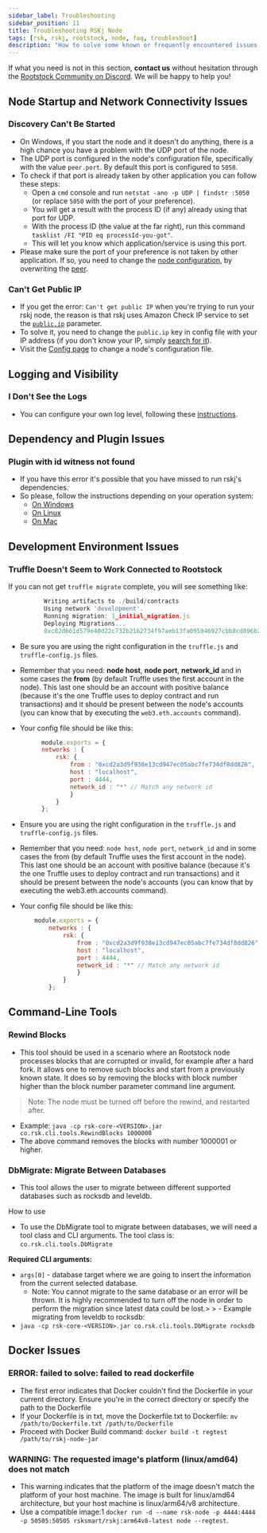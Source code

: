 ```yaml
---
sidebar_label: Troubleshooting
sidebar_position: 11
title: Troubleshooting RSKj Node
tags: [rsk, rskj, rootstock, node, faq, troubleshoot]
description: "How to solve some known or frequently encountered issues when working with the RSKj node"
---
```



If what you need is not in this section, **contact us** without hesitation through the [Rootstock Community on Discord](https://rootstock.io/discord). We will be happy to help you!

## Node Startup and Network Connectivity Issues

### Discovery Can't Be Started
- On Windows, if you start the node and it doesn't do anything, there is a high chance you have a problem with the UDP port of the node.
- The UDP port is configured in the node's configuration file, specifically with the value `peer.port`. By default this port is configured to `5050`.
- To check if that port is already taken by other application you can follow these steps:
    - Open a `cmd` console and run `netstat -ano -p UDP | findstr :5050` (or replace `5050` with the port of your preference).
    - You will get a result with the process ID (if any) already using that port for UDP.
    - With the process ID (the value at the far right), run this command `tasklist /FI "PID eq processId-you-got"`.
    - This will let you know which application/service is using this port.
- Please make sure the port of your preference is not taken by other application. If so, you need to change the [node configuration](/node-operators/setup/configuration/preferences), by overwriting the [peer](/node-operators/setup/configuration/preferences).

### Can't Get Public IP
- If you get the error: `Can't get public IP` when you're trying to run your rskj node, the reason is that rskj uses Amazon Check IP service to set the [`public.ip`](/node-operators/setup/configuration/reference/) parameter.
- To solve it, you need to change the `public.ip` key in config file with your IP address (if you don't know your IP, simply [search for it](https://www.google.com/search?q=what's+my+IP+address)).
- Visit the [Config page](/node-operators/setup/configuration/) to change a node's configuration file.

## Logging and Visibility

### I Don't See the Logs
- You can configure your own log level, following these [instructions](/node-operators/setup/configuration/verbosity).

## Dependency and Plugin Issues

### Plugin with id witness not found
- If you have this error it's possible that you have missed to run rskj's dependencies.
- So please, follow the instructions depending on your operation system:
    - [On Windows](/node-operators/setup/node-runner/windows)
    - [On Linux](/node-operators/setup/node-runner/linux)
    - [On Mac](/node-operators/setup/node-runner/macos)

## Development Environment Issues

### Truffle Doesn't Seem to Work Connected to Rootstock

If you can not get `truffle migrate` complete, you will see something like:
  ```javascript
            Writing artifacts to ./build/contracts
            Using network 'development'.
            Running migration: 1_initial_migration.js
            Deploying Migrations...
            0xc82d661d579e40d22c732b2162734f97aeb13fa095946927cbb8cd896b26a7a3
  ```
- Be sure you are using the right configuration in the `truffle.js` and `truffle-config.js` files.

- Remember that you need: **node host**, **node port**, **network_id** and in some cases the **from** (by default Truffle uses the first account in the node). This last one should be an account with positive balance (because it's the one Truffle uses to deploy contract and run transactions) and it should be present between the node's accounts (you can know that by executing the `web3.eth.accounts` command).

- Your config file should be like this:
  ``` javascript
        module.exports = {
        networks : {
            rsk: {
                from : "0xcd2a3d9f938e13cd947ec05abc7fe734df8dd826",
                host : "localhost",
                port : 4444,
                network_id : "*" // Match any network id
                }
            }
        };
  ```
- Ensure you are using the right configuration in the `truffle.js` and `truffle-config.js` files.

- Remember that you need: `node host`, `node port`, `network_id` and in some cases the from (by default Truffle uses the first account in the node). This last one should be an account with positive balance (because it's the one Truffle uses to deploy contract and run transactions) and it should be present between the node's accounts (you can know that by executing the web3.eth.accounts command).

- Your config file should be like this:
  ```javascript
      module.exports = {
          networks : {
              rsk: {
                  from : "0xcd2a3d9f938e13cd947ec05abc7fe734df8dd826",
                  host : "localhost",
                  port : 4444,
                  network_id : "*" // Match any network id
                  }
              }
          };
  ```

## Command-Line Tools

### Rewind Blocks

- This tool should be used in a scenario where an Rootstock node processes blocks that are corrupted or invalid, for example after a hard fork. It allows one to remove such blocks and start from a previously known state. It does so by removing the blocks with block number higher than the block number parameter command line argument.

> Note: The node must be turned off before the rewind, and restarted after.

- Example: `java -cp rsk-core-<VERSION>.jar co.rsk.cli.tools.RewindBlocks 1000000`
- The above command removes the blocks with number 1000001 or higher.

### DbMigrate: Migrate Between Databases
- This tool allows the user to migrate between different supported databases such as rocksdb and leveldb.

How to use
- To use the DbMigrate tool to migrate between databases, we will need a tool class and CLI arguments.
  The tool class is: `co.rsk.cli.tools.DbMigrate`

**Required CLI arguments:**
- `args[0]` - database target where we are going to insert the information from the current selected database.
    - Note: You cannot migrate to the same database or an error will be thrown. It is highly recommended to turn off the node in order to perform the migration since latest data could be lost.> > - Example migrating from leveldb to rocksdb:
- `java -cp rsk-core-<VERSION>.jar co.rsk.cli.tools.DbMigrate rocksdb`

## Docker Issues

### ERROR: failed to solve: failed to read dockerfile
- The first error indicates that Docker couldn't find the Dockerfile in your current directory. Ensure you're in the correct directory or specify the path to the Dockerfile
- If your Dockerfile is in txt, move the Dockerfile.txt to Dockerfile: `mv /path/to/Dockerfile.txt /path/to/Dockerfile`
- Proceed with Docker Build command: `docker build -t regtest /path/to/rskj-node-jar`

### WARNING: The requested image's platform (linux/amd64) does not match
- This warning indicates that the platform of the image doesn't match the platform of your host machine. The image is built for linux/amd64 architecture, but your host machine is linux/arm64/v8 architecture.
- Use a compatible image:1 `docker run -d --name rsk-node -p 4444:4444 -p 50505:50505 rsksmart/rskj:arm64v8-latest node --regtest`.